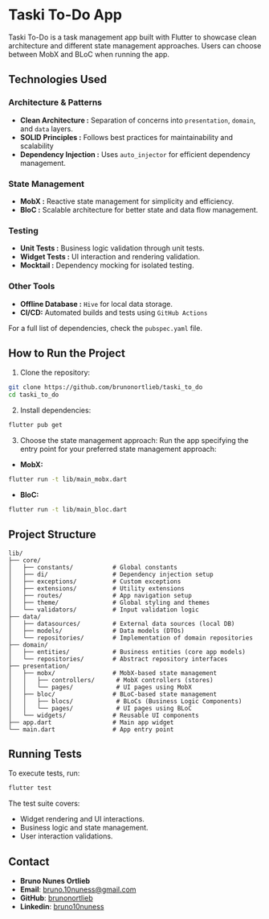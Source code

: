 # Taski To-Do App
Taski To-Do is a task management app built with Flutter to showcase clean architecture and different state management approaches. Users can choose between MobX and BLoC when running the app.

## Technologies Used
### Architecture & Patterns
* **Clean Architecture :** Separation of concerns into `presentation`, `domain`, and `data` layers.  
* **SOLID Principles :** Follows best practices for maintainability and scalability
* **Dependency Injection :** Uses `auto_injector` for efficient dependency management.
### State Management
* **MobX :** Reactive state management for simplicity and efficiency.
* **BloC :** Scalable architecture for better state and data flow management.
### Testing
* **Unit Tests :** Business logic validation through unit tests.
* **Widget Tests :** UI interaction and rendering validation.
* **Mocktail :** Dependency mocking for isolated testing.
### Other Tools
* **Offline Database :** `Hive` for local data storage.
* **CI/CD:** Automated builds and tests using `GitHub Actions`

For a full list of dependencies, check the `pubspec.yaml` file.

## How to Run the Project
1. Clone the repository:
```bash
git clone https://github.com/brunonortlieb/taski_to_do
cd taski_to_do
```
2. Install dependencies:
```bash
flutter pub get
```
3. Choose the state management approach:
Run the app specifying the entry point for your preferred state management approach:
* **MobX:**
```bash
flutter run -t lib/main_mobx.dart
```
* **BloC:**
```bash
flutter run -t lib/main_bloc.dart
```

## Project Structure
```
lib/
├── core/
│   ├── constants/           # Global constants  
│   ├── di/                  # Dependency injection setup  
│   ├── exceptions/          # Custom exceptions  
│   ├── extensions/          # Utility extensions 
│   ├── routes/              # App navigation setup 
│   ├── theme/               # Global styling and themes  
│   └── validators/          # Input validation logic    
├── data/  
│   ├── datasources/         # External data sources (local DB) 
│   ├── models/              # Data models (DTOs)  
│   └── repositories/        # Implementation of domain repositories 
├── domain/  
│   ├── entities/            # Business entities (core app models)  
│   └── repositories/        # Abstract repository interfaces
├── presentation/
│   ├── mobx/                # MobX-based state management  
│   │   ├── controllers/      # MobX controllers (stores)  
│   │   └── pages/            # UI pages using MobX  
│   ├── bloc/                # BLoC-based state management  
│   │   ├── blocs/            # BLoCs (Business Logic Components)  
│   │   └── pages/            # UI pages using BLoC  
│   └── widgets/             # Reusable UI components  
├── app.dart                 # Main app widget  
└── main.dart                # App entry point  
```
##  Running Tests
To execute tests, run:
```bash
flutter test
```
The test suite covers:
* Widget rendering and UI interactions.
* Business logic and state management.
* User interaction validations.

##  Contact
- **Bruno Nunes Ortlieb**  
- **Email**: [bruno.10nuness@gmail.com](mailto:bruno.10nuness@gmail.com)  
- **GitHub**: [brunonortlieb](https://github.com/brunonortlieb)
- **Linkedin**: [bruno10nuness](https://www.linkedin.com/in/bruno10nuness/)